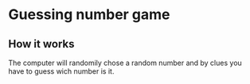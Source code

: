 # Guessing number game

## How it works
The computer will randomily chose a random number and by clues you have to guess wich number is it.
